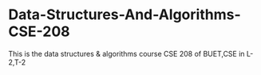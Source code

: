 # Data-Structures-And-Algorithms-CSE-208
This is the data structures & algorithms course CSE 208 of BUET,CSE in L-2,T-2
